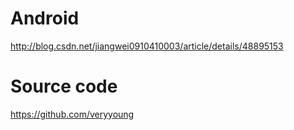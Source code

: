 # Android
 http://blog.csdn.net/jiangwei0910410003/article/details/48895153


# Source code
 https://github.com/veryyoung
